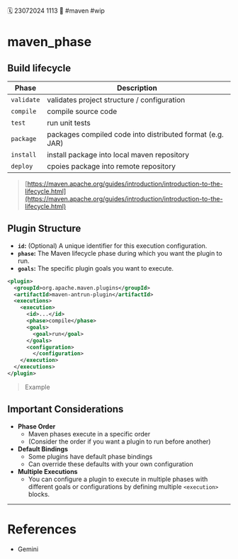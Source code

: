 🗓️ 23072024 1113
📎 #maven #wip

# maven_phase

## Build lifecycle
| Phase      | Description                                               |
| ---------- | --------------------------------------------------------- |
| `validate` | validates project structure / configuration               |
| `compile`  | compile source code                                       |
| `test`     | run unit tests                                            |
| `package`  | packages compiled code into distributed format (e.g. JAR) |
| `install`  | install package into local maven repository               |
| `deploy`   | cpoies package into remote repository                     |
> [https://maven.apache.org/guides/introduction/introduction-to-the-lifecycle.html](https://maven.apache.org/guides/introduction/introduction-to-the-lifecycle.html)

## Plugin Structure
- **`id`:** (Optional) A unique identifier for this execution configuration.
- **`phase`:** The Maven lifecycle phase during which you want the plugin to run.
- **`goals`:** The specific plugin goals you want to execute.


```xml
<plugin>
  <groupId>org.apache.maven.plugins</groupId>
  <artifactId>maven-antrun-plugin</artifactId>
  <executions>
    <execution>
      <id>...</id>
      <phase>compile</phase>
      <goals>
        <goal>run</goal>
      </goals>
      <configuration>
        </configuration>
    </execution>
  </executions>
</plugin>
```
> Example

## Important Considerations

- **Phase Order** 
	- Maven phases execute in a specific order
	- (Consider the order if you want a plugin to run before another)
- **Default Bindings**
	- Some plugins have default phase bindings
	- Can override these defaults with your own configuration
- **Multiple Executions** 
	- You can configure a plugin to execute in multiple phases with different goals or configurations by defining multiple `<execution>` blocks.


---

# References

- Gemini
